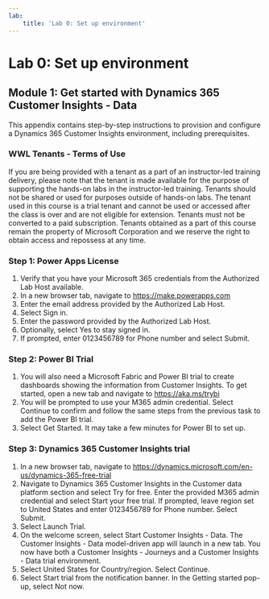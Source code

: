 ```yaml
---
lab:
    title: 'Lab 0: Set up environment'
---
```


# Lab 0: Set up environment

## Module 1: Get started with Dynamics 365 Customer Insights - Data

This appendix contains step-by-step instructions to provision and configure a Dynamics 365 Customer Insights environment, including prerequisites.

### WWL Tenants - Terms of Use
If you are being provided with a tenant as a part of an instructor-led training delivery, please note that the tenant is made available for the purpose of supporting the hands-on labs in the instructor-led training. Tenants should not be shared or used for purposes outside of hands-on labs. The tenant used in this course is a trial tenant and cannot be used or accessed after the class is over and are not eligible for extension. Tenants must not be converted to a paid subscription. Tenants obtained as a part of this course remain the property of Microsoft Corporation and we reserve the right to obtain access and repossess at any time.

### Step 1: Power Apps License
1. Verify that you have your Microsoft 365 credentials from the Authorized Lab Host available.
2. In a new browser tab, navigate to https://make.powerapps.com
3. Enter the email address provided by the Authorized Lab Host.
4. Select Sign in.
5. Enter the password provided by the Authorized Lab Host.
6. Optionally, select Yes to stay signed in.
7. If prompted, enter 0123456789 for Phone number and select Submit.

### Step 2: Power BI Trial
1. You will also need a Microsoft Fabric and Power BI trial to create dashboards showing the information from Customer Insights. To get started, open a new tab and navigate to https://aka.ms/trybi
2. You will be prompted to use your M365 admin credential. Select Continue to confirm and follow the same steps from the previous task to add the Power BI trial.
3. Select Get Started. It may take a few minutes for Power BI to set up.

### Step 3: Dynamics 365 Customer Insights trial
1. In a new browser tab, navigate to https://dynamics.microsoft.com/en-us/dynamics-365-free-trial
2. Navigate to Dynamics 365 Customer Insights in the Customer data platform section and select Try for free. Enter the provided M365 admin credential and select Start your free trial. If prompted, leave region set to United States and enter 0123456789 for Phone number. Select Submit.
3. Select Launch Trial.
4. On the welcome screen, select Start Customer Insights - Data. The Customer Insights - Data model-driven app will launch in a new tab. You now have both a Customer Insights - Journeys and a Customer Insights - Data trial environment.
5. Select United States for Country/region. Select Continue.
6. Select Start trial from the notification banner. In the Getting started pop-up, select Not now.


